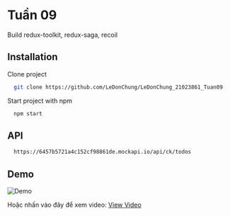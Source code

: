 
# Tuần 09

Build redux-toolkit, redux-saga, recoil


## Installation

Clone project

```bash
  git clone https://github.com/LeDonChung/LeDonChung_21023861_Tuan09
```

Start project with npm

```bash
  npm start
```
## API
```bash
  https://6457b5721a4c152cf98861de.mockapi.io/api/ck/todos
```
## Demo

![Demo](https://github.com/LeDonChung/ReactNative/blob/main/Tuan06/Tuan06_Frontend/assets/evidences/demo.gif)

Hoặc nhấn vào đây để xem video: [View Video](https://youtu.be/nXncRd-rcq0)
